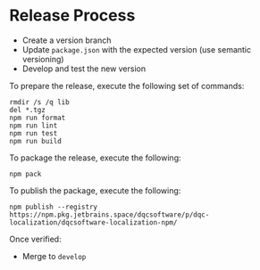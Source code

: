 # Release Process

-   Create a version branch
-   Update `package.json` with the expected version (use semantic versioning)
-   Develop and test the new version

To prepare the release, execute the following set of commands:

    rmdir /s /q lib
    del *.tgz
    npm run format
    npm run lint
    npm run test
    npm run build

To package the release, execute the following:

    npm pack

To publish the package, execute the following:

    npm publish --registry https://npm.pkg.jetbrains.space/dqcsoftware/p/dqc-localization/dqcsoftware-localization-npm/

Once verified:

-   Merge to `develop`
